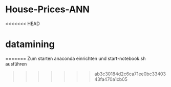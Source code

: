 # House-Prices-ANN
<<<<<<< HEAD
# datamining
=======
Zum starten anaconda einrichten und start-notebook.sh ausführen
>>>>>>> ab3c30184d2c6ca71ee0bc3340343fa470a1cb05
